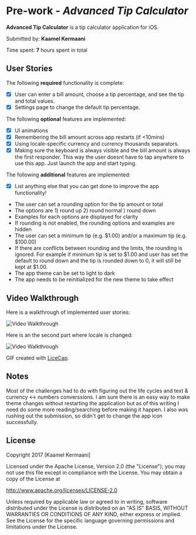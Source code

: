 # Pre-work - *Advanced Tip Calculator*

**Advanced Tip Calculator** is a tip calculator application for iOS.

Submitted by: **Kaamel Kermaani**

Time spent: **7** hours spent in total

## User Stories

The following **required** functionality is complete:

* [x] User can enter a bill amount, choose a tip percentage, and see the tip and total values.
* [x] Settings page to change the default tip percentage.

The following **optional** features are implemented:
* [x] UI animations
* [x] Remembering the bill amount across app restarts (if <10mins)
* [x] Using locale-specific currency and currency thousands separators.
* [x] Making sure the keyboard is always visible and the bill amount is always the first responder. This way the user doesnt have to tap anywhere to use this app. Just launch the app and start typing.

The following **additional** features are implemented:

- [x] List anything else that you can get done to improve the app functionality!
* The user can set a rounding option for the tip amount or total
* The options are 1) round up 2) round normal ) round down
* Examples for each options are displayed for clarity
* If rounding is not enabled, the rounding options and examples are hidden
* The user can set a minimum tip (e.g. $1.00) and/or a maximum tip (e.g. $100.00)
* If there are conflicts between rounding and the limits, the rounding is ignored. For example if minimum tip is set to $1.00 and user
has set the default to round down and the tip is rounded down to 0, it will still be kept at $1.00.
* The app theme can be set to light to dark
* The app needs to be reinitialized for the new theme to take effect

## Video Walkthrough 

Here is a walkthrough of implemented user stories:

<img src='http://i.imgur.com/n6K0cw6.gif' title='Video Walkthrough' width='' alt='Video Walkthrough' />

Here is an the second part where locale is changed:

<img src='http://i.imgur.com/1BUtoYh.gif' title='Video Walkthrough' width='' alt='Video Walkthrough' />

GIF created with [LiceCap](http://www.cockos.com/licecap/).

## Notes

Most of the challenges had to do with figuring out the life cycles and text & currency <-> numbers converssions. I am sure
there is an easy way to make theme changes without restarting the application but as of this writing I need do some more
reading/searching before making it happen. I also was rushing out the submission, so didn't get to change the app  icon
successfully.

## License

Copyright 2017 [Kaamel Kermaani]

Licensed under the Apache License, Version 2.0 (the "License");
you may not use this file except in compliance with the License.
You may obtain a copy of the License at

http://www.apache.org/licenses/LICENSE-2.0

Unless required by applicable law or agreed to in writing, software
distributed under the License is distributed on an "AS IS" BASIS,
WITHOUT WARRANTIES OR CONDITIONS OF ANY KIND, either express or implied.
See the License for the specific language governing permissions and
limitations under the License.
